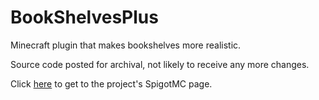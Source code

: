 BookShelvesPlus
=========

Minecraft plugin that makes bookshelves more realistic.

Source code posted for archival, not likely to receive any more changes.

Click [here](https://www.spigotmc.org/resources/bookshelvesplus-advanced-bookshelf-storage.72379/) to get to the project's SpigotMC page.
